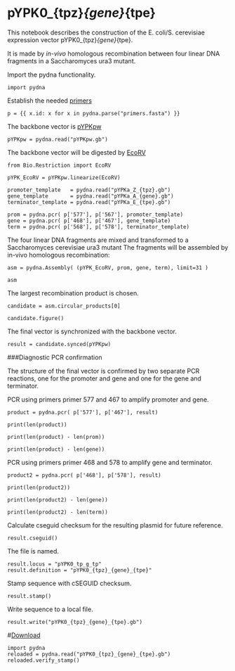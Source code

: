 # pYPK0_{tpz}_{gene}_{tpe}

This notebook describes the construction of the E. coli/S. cerevisiae
expression vector pYPK0_{tpz}_{gene}_{tpe}.

It is made by _in-vivo_ homologous recombination between
four linear DNA fragments in a Saccharomyces ura3 mutant. 

Import the pydna functionality.

    import pydna

Establish the needed [primers](primers.fasta)

    p = {{ x.id: x for x in pydna.parse("primers.fasta") }}

The backbone vector is [pYPKpw](pYPKpw.gb)

    pYPKpw = pydna.read("pYPKpw.gb")

The backbone vector will be digested by [EcoRV](http://rebase.neb.com/rebase/enz/EcoRV.html)

    from Bio.Restriction import EcoRV

    pYPK_EcoRV = pYPKpw.linearize(EcoRV)

    promoter_template   = pydna.read("pYPKa_Z_{tpz}.gb")
    gene_template       = pydna.read("pYPKa_A_{gene}.gb")
    terminator_template = pydna.read("pYPKa_E_{tpe}.gb")

    prom = pydna.pcr( p['577'], p['567'], promoter_template)
    gene = pydna.pcr( p['468'], p['467'], gene_template)
    term = pydna.pcr( p['568'], p['578'], terminator_template)

The four linear DNA fragments are mixed and transformed
to a Saccharomyces cerevisiae ura3 mutant
The fragments will be assembled by in-vivo homologous recombination:

    asm = pydna.Assembly( (pYPK_EcoRV, prom, gene, term), limit=31 )

    asm

The largest recombination product is chosen.

    candidate = asm.circular_products[0]

    candidate.figure()

The final vector is synchronized with the backbone vector.

    result = candidate.synced(pYPKpw)

###Diagnostic PCR confirmation

The structure of the final vector is confirmed by two
separate PCR reactions, one for the promoter and gene and
one for the gene and terminator.

PCR using primers primer 577 and 467 to amplify promoter and gene.

    product = pydna.pcr( p['577'], p['467'], result)

    print(len(product))

    print(len(product) - len(prom))

    print(len(product) - len(gene))

PCR using primers primer 468 and 578 to amplify gene and terminator.

    product2 = pydna.pcr( p['468'], p['578'], result)

    print(len(product2))

    print(len(product2) - len(gene))

    print(len(product2) - len(term))

Calculate cseguid checksum for the resulting plasmid for future reference.

    result.cseguid()

The file is named.

	result.locus = "pYPK0_tp_g_tp"
    result.definition = "pYPK0_{tpz}_{gene}_{tpe}"

Stamp sequence with cSEGUID checksum.

    result.stamp()

Write sequence to a local file.

    result.write("pYPK0_{tpz}_{gene}_{tpe}.gb")

#[Download](pYPK0_{tpz}_{gene}_{tpe}.gb)

    import pydna
    reloaded = pydna.read("pYPK0_{tpz}_{gene}_{tpe}.gb")
    reloaded.verify_stamp()


